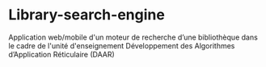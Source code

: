 # Library-search-engine
Application web/mobile d'un moteur de recherche d’une bibliothèque dans le cadre de l'unité d'enseignement Développement des Algorithmes d’Application Réticulaire (DAAR)

